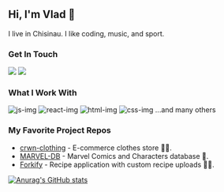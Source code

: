 ## Hi, I'm Vlad 👋
I live in Chisinau. I like coding, music, and sport.

### Get In Touch
<a href="https://front-dev-portfolio.netlify.app/"><img src="https://img.shields.io/badge/portfolio-0A0A0A?style=for-the-badge&logo=dev.to&logoColor=white"></a>
<a href="mailto:vladislav.work98@gmail.com"><img src="https://img.shields.io/badge/Gmail-D14836?style=for-the-badge&logo=gmail&logoColor=white"></a>

### What I Work With
![js-img](https://github.com/one-way7/one-way7/assets/121254183/b54379b2-90b2-4a37-a801-cfa531c55e51)
![react-img](https://github.com/one-way7/one-way7/assets/121254183/0129a39b-fc55-4832-b821-4c46359f1558)
![html-img](https://github.com/one-way7/one-way7/assets/121254183/9dcabf4d-cc91-48af-a033-5aa03dc44b78)
![css-img](https://github.com/one-way7/one-way7/assets/121254183/93f09aa1-d724-46b3-baac-819f1e0120bc)
...and many others
### My Favorite Project Repos
- [crwn-clothing](https://github.com/one-way7/crwn-clothing) - E-commerce clothes store 🥼👟.
- [MARVEL-DB](https://github.com/one-way7/marvel-db) - Marvel Comics and Characters database 🎃.
- [Forkify](https://github.com/one-way7/forkify) - Recipe application with custom recipe uploads 🥣🍴.

[![Anurag's GitHub stats](https://github-readme-stats.vercel.app/api?username=one-way7&show_icons=true&hide=contribs,prs&theme=radical)](https://github.com/anuraghazra/github-readme-stats)
